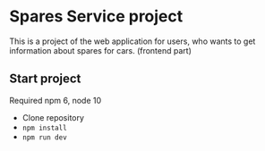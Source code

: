 Spares Service project
======================
This is a project of the web application for users, who wants to get information about spares for cars. (frontend part)

Start project
-------------
Required npm 6, node 10 
* Clone repository
* `npm install`
* `npm run dev`

